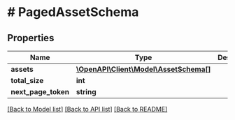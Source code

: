 # # PagedAssetSchema

## Properties

Name | Type | Description | Notes
------------ | ------------- | ------------- | -------------
**assets** | [**\OpenAPI\Client\Model\AssetSchema[]**](AssetSchema.md) |  |
**total_size** | **int** |  |
**next_page_token** | **string** |  | [optional]

[[Back to Model list]](../../README.md#models) [[Back to API list]](../../README.md#endpoints) [[Back to README]](../../README.md)

